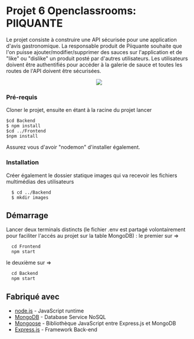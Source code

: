 # Projet 6 Openclassrooms: PIIQUANTE

Le projet consiste à construire une API sécurisée pour une application d'avis gastronomique.
La responsable produit de Piiquante souhaite que l'on puisse ajouter/modifier/supprimer des sauces 
sur l'application et de "like" ou "dislike" un produit posté par d'autres utilisateurs. 
Les utilisateurs doivent être authentifiés pour accéder à la galerie de sauce et toutes les routes de l'API doivent être sécurisées.

<p align="center">
<img src="./Frontend/assets/readme_image.png">
</p>

### Pré-requis

Cloner le projet,
ensuite en étant à la racine du projet  lancer

```
$cd Backend
$ npm install
$cd ../Frontend
$npm install

```

Assurez vous d'avoir "nodemon" d'installer également.

### Installation

Créer également le dossier statique images qui va recevoir les fichiers multimédias des utilisateurs

```
  $ cd ../Backend
  $ mkdir images

```

## Démarrage

Lancer deux terminals distincts (le fichier .env est partagé volontairement pour faciliter l'accés au projet sur la table MongoDB) :
  le premier sur => 

```
  cd Frontend
  npm start
```
  
  le deuxième sur => 

```
  cd Backend
  npm start
```

## Fabriqué avec

* [node.js](https://nodejs.org/en/) - JavaScript runtime
* [MongoDB](https://www.mongodb.com/fr-fr) - Database Service NoSQL
* [Mongoose](https://mongoosejs.com/) - Bibliothèque JavaScript entre Express.js et MongoDB
* [Express.js](https://expressjs.com/fr/) - Framework Back-end





